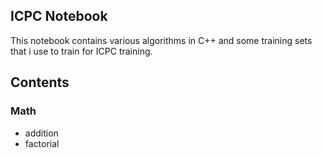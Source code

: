 ## ICPC Notebook
This notebook contains various algorithms in C++ and some training sets that i use to train for ICPC training.  


## Contents

### Math
- addition
- factorial


